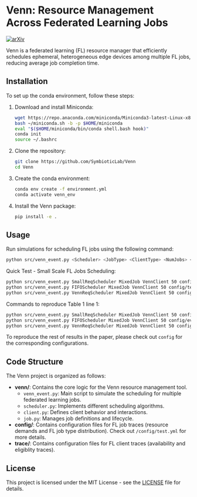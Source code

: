 # Venn: Resource Management Across Federated Learning Jobs

[![arXiv](https://img.shields.io/badge/arXiv-2312.08298v1-b31b1b.svg)](https://arxiv.org/abs/2312.08298v1)

Venn is a federated learning (FL) resource manager that efficiently schedules ephemeral, heterogeneous edge devices among multiple FL jobs, reducing average job completion time.

## Installation

To set up the conda environment, follow these steps:

1. Download and install Miniconda:
   ```bash
   wget https://repo.anaconda.com/miniconda/Miniconda3-latest-Linux-x86_64.sh -O ~/miniconda.sh
   bash ~/miniconda.sh -b -p $HOME/miniconda
   eval "$($HOME/miniconda/bin/conda shell.bash hook)"
   conda init
   source ~/.bashrc
   ```

2. Clone the repository:
   ```bash
   git clone https://github.com/SymbioticLab/Venn
   cd Venn
   ```

3. Create the conda environment:
   ```bash
   conda env create -f environment.yml
   conda activate venn_env
   ```

4. Install the Venn package:
   ```bash
   pip install -e .
   ```

## Usage
Run simulations for scheduling FL jobs using the following command:
```bash
python src/venn_event.py <Scheduler> <JobType> <ClientType> <NumJobs> <ClientAndJobTrace>
```

Quick Test - Small Scale FL Jobs Scheduling:
```bash
python src/venn_event.py SmallReqScheduler MixedJob VennClient 50 config/test.yml
python src/venn_event.py FIFOScheduler MixedJob VennClient 50 config/test.yml 
python src/venn_event.py VennReqScheduler MixedJob VennClient 50 config/test.yml 
```

Commands to reproduce Table 1 line 1:
```bash
python src/venn_event.py SmallReqScheduler MixedJob VennClient 50 config/even_workload.yml
python src/venn_event.py FIFOScheduler MixedJob VennClient 50 config/even_workload.yml
python src/venn_event.py VennReqScheduler MixedJob VennClient 50 config/even_workload.yml
```

To reproduce the rest of results in the paper, please check out `config` for the corresponding configurations. 

## Code Structure

The Venn project is organized as follows:

- **venn/**: Contains the core logic for the Venn resource management tool.
  - `venn_event.py`: Main script to simulate the scheduling for multiple federated learning jobs.
  - `scheduler.py`: Implements different scheduling algorithms.
  - `client.py`: Defines client behavior and interactions.
  - `job.py`: Manages job definitions and lifecycle.
- **config/**: Contains configuration files for FL job traces (resource demands and FL job type distribution). Check out `/config/test.yml` for more details.
- **trace/**: Contains configuration files for FL client traces (availability and eligiblity traces). 

## License

This project is licensed under the MIT License - see the [LICENSE](LICENSE) file for details.
